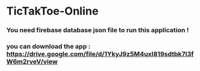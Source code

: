 # TicTakToe-Online

### You need firebase database json file to run this application !
### you can download the app : https://drive.google.com/file/d/1YkyJ9z5M4uxI819sdtbk7I3fW6m2rveV/view

